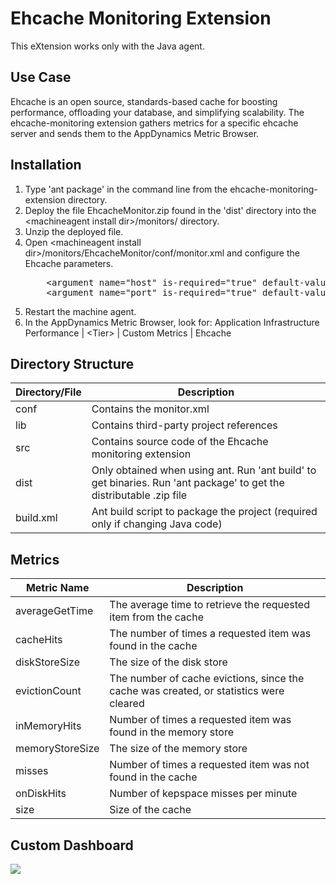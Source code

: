 Ehcache Monitoring Extension
============================

This eXtension works only with the Java agent.

## Use Case

Ehcache is an open source, standards-based cache for boosting performance, offloading your database, and simplifying scalability. The ehcache-monitoring extension gathers metrics for a specific ehcache server and sends them to the AppDynamics Metric Browser.

## Installation
<ol>
	<li>Type 'ant package' in the command line from the ehcache-monitoring-extension directory.
	</li>
	<li>Deploy the file EhcacheMonitor.zip found in the 'dist' directory into the &lt;machineagent install dir&gt;/monitors/ directory.
	</li>
	<li>Unzip the deployed file.
	</li>
	<li>Open &lt;machineagent install dir&gt;/monitors/EhcacheMonitor/conf/monitor.xml and configure the Ehcache parameters.
<p></p>
<pre>
	&lt;argument name="host" is-required="true" default-value="localhost" /&gt;          
	&lt;argument name="port" is-required="true" default-value="8080" /&gt;
</pre>
	</li>	
	<li> Restart the machine agent.
	</li>
	<li>In the AppDynamics Metric Browser, look for: Application Infrastructure Performance | &lt;Tier&gt; | Custom Metrics | Ehcache
	</li>
</ol>

## Directory Structure

| Directory/File | Description |
|----------------|-------------|
|conf            | Contains the monitor.xml |
|lib             | Contains third-party project references |
|src             | Contains source code of the Ehcache monitoring extension |
|dist            | Only obtained when using ant. Run 'ant build' to get binaries. Run 'ant package' to get the distributable .zip file |
|build.xml       | Ant build script to package the project (required only if changing Java code) |

## Metrics

|Metric Name           | Description     |
|----------------------|-----------------|
|averageGetTime    	   | The average time to retrieve the requested item from the cache |
|cacheHits             | The number of times a requested item was found in the cache |
|diskStoreSize         | The size of the disk store |
|evictionCount         | The number of cache evictions, since the cache was created, or statistics were cleared |
|inMemoryHits          | Number of times a requested item was found in the memory store |
|memoryStoreSize       | The size of the memory store |
|misses                | Number of times a requested item was not found in the cache |
|onDiskHits            | Number of kepspace misses per minute |
|size                  | Size of the cache |

## Custom Dashboard

![](https://raw.github.com/Appdynamics/ehcache-monitoring-extension/master/Ehcache%20Dashboard.png?token=2880440__eyJzY29wZSI6IlJhd0Jsb2I6QXBwZHluYW1pY3MvZWhjYWNoZS1tb25pdG9yaW5nLWV4dGVuc2lvbi9tYXN0ZXIvRWhjYWNoZSBEYXNoYm9hcmQucG5nIiwiZXhwaXJlcyI6MTM4NDM2NzI4Mn0%3D--a6f98fa60151f8b5c0823c39fb52770d147e55bf)
